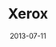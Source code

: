 ---
date: 2013-07-11
title: Xerox
categories: bronze
logo: United_Way_Logo1.jpg
www: http://worldwide.unitedway.org/
---